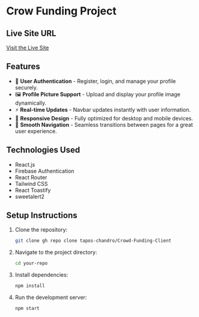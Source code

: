 # Crow Funding Project

## Live Site URL
[Visit the Live Site](https://helpful-mooncake-cfc5b8.netlify.app/)

## Features
- 🔐 **User Authentication** - Register, login, and manage your profile securely.
- 🖼️ **Profile Picture Support** - Upload and display your profile image dynamically.
- ⚡ **Real-time Updates** - Navbar updates instantly with user information.
- 🎨 **Responsive Design** - Fully optimized for desktop and mobile devices.
- 🚀 **Smooth Navigation** - Seamless transitions between pages for a great user experience.

## Technologies Used
- React.js
- Firebase Authentication
- React Router
- Tailwind CSS
- React Toastify
- sweetalert2

## Setup Instructions
1. Clone the repository:
   ```sh
   git clone gh repo clone tapos-chandro/Crowd-Funding-Client
   ```
2. Navigate to the project directory:
   ```sh
   cd your-repo
   ```
3. Install dependencies:
   ```sh
   npm install
   ```
4. Run the development server:
   ```sh
   npm start
   ```